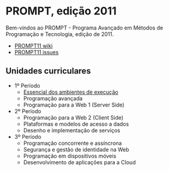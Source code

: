 # PROMPT, edição 2011 #

Bem-vindos ao PROMPT - Programa Avançado em Métodos de Programação e Tecnologia, edição de 2011.

 * [PROMPT11 wiki](https://github.com/CCISEL/PROMPT11/wiki)
 * [PROMPT11 issues](https://github.com/ccisel/PROMPT11/issues)

## Unidades curriculares ##
 * 1º Período
   * [Essencial dos ambientes de execução](https://github.com/CCISEL/PROMPT11-01-VMEssentials/)
   * Programação avançada
   * Programação para a Web 1 (Server Side)
 * 2º Período
   * Programação para a Web 2 (Client Side)
   * Plataformas e modelos de acesso a dados
   * Desenho e implementação de serviços
 * 3º Período
   * Programação concorrente e assíncrona
   * Segurança e gestão de identidade na Web
   * Programação em dispositivos móveis
   * Desenvolvimento de aplicações para a Cloud